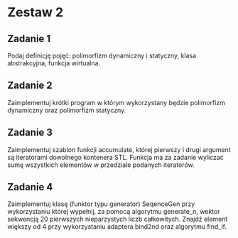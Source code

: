 # Zestaw 2

## Zadanie 1

Podaj definicję pojęć: polimorfizm dynamiczny i statyczny, klasa abstrakcyjna, funkcja wirtualna.

## Zadanie 2

Zaimplementuj krótki program w którym wykorzystany będzie polimorfizm dynamiczny oraz polimorfizm statyczny.

## Zadanie 3

Zaimplementuj szablon funkcji accumulate, której pierwszy i drugi argument są iteratorami dowolnego kontenera STL. Funkcja ma za zadanie wyliczać sumę wszystkich elementów w przedziale podanych iteratorów.

## Zadanie 4

Zaimplementuj klasę (funktor typu generator) SeqenceGen przy wykorzystaniu której wypełnij, za pomocą algorytmu generate_n, wektor sekwencją 20 pierwszych nieparzystych liczb całkowitych. Znajdź element większy od 4 przy wykorzystaniu adaptera bind2nd oraz algorytmu find_if.
